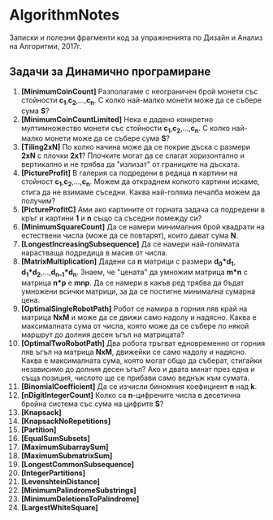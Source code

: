 # AlgorithmNotes
Записки и полезни фрагменти код за упражненията по Дизайн и Анализ на Алгоритми, 2017г.

## Задачи за Динамично програмиране

1. **[MinimumCoinCount]** Разполагаме с неограничен брой монети със стойности **c<sub>1</sub>**,**c<sub>2</sub>**,...,**c<sub>n</sub>**. С колко най-малко монети може да се събере сума **S**?
2. **[MinimumCoinCountLimited]** Нека е дадено конкретно мултимножество монети със стойности **c<sub>1</sub>**,**c<sub>2</sub>**,...,**c<sub>n</sub>**. С колко най-малко монети може да се събере сума **S**?
3. **[Tiling2xN]** По колко начина може да се покрие дъска с размери **2xN** с плочки **2x1**? Плочките могат да се слагат хоризонтално и вертикално и не трябва да "излизат" от границите на дъската.
4. **[PictureProfit]** В галерия са подредени в редица **n** картини на стойност **c<sub>1</sub>**,**c<sub>2</sub>**,...,**c<sub>n</sub>**. Можем да откраднем колкото картини искаме, стига да не взимаме съседни. Каква най-голяма печалба можем да получим?
5. **[PictureProfitC]** Ами ако картините от горната задача са подредени в кръг и картини **1** и **n** също са съседни помежду си?
6. **[MinimumSquareCount]** Да се намери минималния брой квадрати на естествени числа (може да се повтарят), които дават сума **N**.
7. **[LongestIncreasingSubsequence]** Да се намери най-голямата нарастваща подредица в масив от числа.
8. **[MatrixMultiplication]** Дадени са **n** матрици с размери **d<sub>0</sub>\*d<sub>1</sub>**, **d<sub>1</sub>\*d<sub>2</sub>**,...,**d<sub>n-1</sub>\*d<sub>n</sub>**. Знаем, че "цената" да умножим матрица **m\*n** с матрица **n\*p** е **mnp**. Да се намери в какъв ред трябва да бъдат умножени всички матрици, за да се постигне минимална сумарна цена.
9. **[OptimalSingleRobotPath]** Робот се намира в горния ляв край на матрица **NxM** и може да се движи само надолу и надясно. Каква е максималната сума от числа, която може да се събере по някой маршрут до долния десен ъгъл на матрицата?
10. **[OptimalTwoRobotPath]** Два робота тръгват едновременно от горния ляв ъгъл на матрица **NxM**, движейки се само надолу и надясно. Каква е максималната сума, която могат общо да съберат, стигайки независимо до долния десен ъгъл? Ако и двата минат през една и съща позиция, числото ще се прибави само веднъж към сумата.
11. **[BinomialCoefficient]** Да се изчисли биномния коефициент **n** над **k**.
12. **[nDigitIntegerCount]** Колко са **n**-цифрените числа в десетична бройна система със сума на цифрите **S**?
13. **[Knapsack]**
14. **[KnapsackNoRepetitions]**
15. **[Partition]**
16. **[EqualSumSubsets]**
17. **[MaximumSubarraySum]**
18. **[MaximumSubmatrixSum]**
19. **[LongestCommonSubsequence]**
20. **[IntegerPartitions]**
21. **[LevenshteinDistance]**
22. **[MinimumPalindromeSubstrings]**
23. **[MinimumDeletionsToPalindrome]**
24. **[LargestWhiteSquare]**
